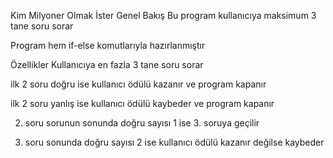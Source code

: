 Kim Milyoner Olmak İster
Genel Bakış
Bu program kullanıcıya maksimum 3 tane soru sorar

Program hem if-else komutlarıyla hazırlanmıştır

Özellikler
Kullanıcıya en fazla 3 tane soru sorar

ilk 2 soru doğru ise kullanıcı ödülü kazanır ve program kapanır

ilk 2 soru yanlış ise kullanıcı ödülü kaybeder ve program kapanır

2. soru sorunun sonunda doğru sayısı 1 ise 3. soruya geçilir

3. soru sonunda doğru sayısı 2 ise kullanıcı ödülü kazanır değilse kaybeder
